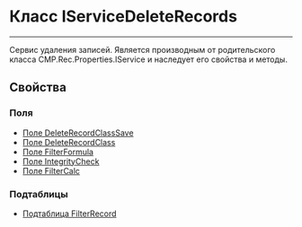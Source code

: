 ﻿---
Link: CMP.Rec.Properties.IServiceDeleteRecords
---

<!--- Навигация
[Имя проекта](#)
-->

# Класс IServiceDeleteRecords
---

Сервис удаления записей.
Является производным от родительского класса CMP.Rec.Properties.IService и наследует его свойства и методы.


<!---
## Примеры
-->

## Свойства

<!--
### Типы
* [Тип 1](#)
-->

### Поля
* [Поле DeleteRecordClassSave](DeleteRecordClassSave)
* [Поле DeleteRecordClass](DeleteRecordClass)
* [Поле FilterFormula](FilterFormula)
* [Поле IntegrityCheck](FilterFormula)
* [Поле FilterCalc](FilterCalc)


### Подтаблицы
* [Подтаблица FilterRecord](FilterRecord)

